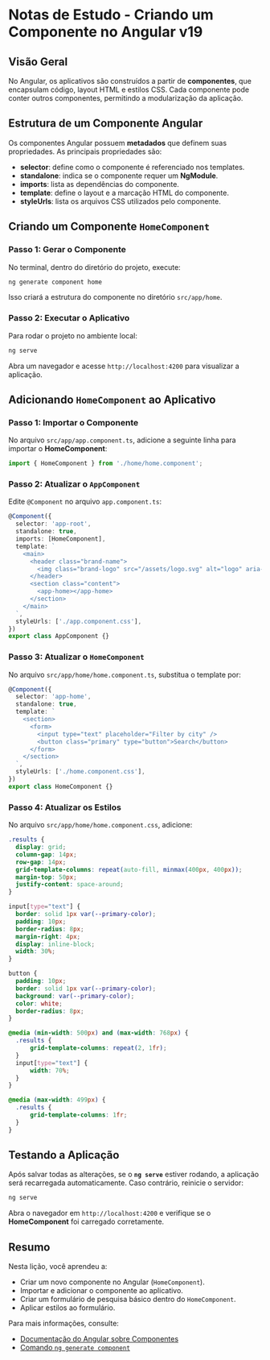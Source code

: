 # Notas de Estudo - Criando um Componente no Angular v19

## Visão Geral
No Angular, os aplicativos são construídos a partir de **componentes**, que encapsulam código, layout HTML e estilos CSS. Cada componente pode conter outros componentes, permitindo a modularização da aplicação.

## Estrutura de um Componente Angular
Os componentes Angular possuem **metadados** que definem suas propriedades. As principais propriedades são:
- **selector**: define como o componente é referenciado nos templates.
- **standalone**: indica se o componente requer um **NgModule**.
- **imports**: lista as dependências do componente.
- **template**: define o layout e a marcação HTML do componente.
- **styleUrls**: lista os arquivos CSS utilizados pelo componente.

## Criando um Componente `HomeComponent`

### Passo 1: Gerar o Componente
No terminal, dentro do diretório do projeto, execute:
```sh
ng generate component home
```
Isso criará a estrutura do componente no diretório `src/app/home`.

### Passo 2: Executar o Aplicativo
Para rodar o projeto no ambiente local:
```sh
ng serve
```
Abra um navegador e acesse `http://localhost:4200` para visualizar a aplicação.

## Adicionando `HomeComponent` ao Aplicativo

### Passo 1: Importar o Componente
No arquivo `src/app/app.component.ts`, adicione a seguinte linha para importar o **HomeComponent**:
```typescript
import { HomeComponent } from './home/home.component';
```

### Passo 2: Atualizar o `AppComponent`
Edite `@Component` no arquivo `app.component.ts`:
```typescript
@Component({
  selector: 'app-root',
  standalone: true,
  imports: [HomeComponent],
  template: `
    <main>
      <header class="brand-name">
        <img class="brand-logo" src="/assets/logo.svg" alt="logo" aria-hidden="true" />
      </header>
      <section class="content">
        <app-home></app-home>
      </section>
    </main>
  `,
  styleUrls: ['./app.component.css'],
})
export class AppComponent {}
```

### Passo 3: Atualizar o `HomeComponent`
No arquivo `src/app/home/home.component.ts`, substitua o template por:
```typescript
@Component({
  selector: 'app-home',
  standalone: true,
  template: `
    <section>
      <form>
        <input type="text" placeholder="Filter by city" />
        <button class="primary" type="button">Search</button>
      </form>
    </section>
  `,
  styleUrls: ['./home.component.css'],
})
export class HomeComponent {}
```

### Passo 4: Atualizar os Estilos
No arquivo `src/app/home/home.component.css`, adicione:
```css
.results {
  display: grid;
  column-gap: 14px;
  row-gap: 14px;
  grid-template-columns: repeat(auto-fill, minmax(400px, 400px));
  margin-top: 50px;
  justify-content: space-around;
}

input[type="text"] {
  border: solid 1px var(--primary-color);
  padding: 10px;
  border-radius: 8px;
  margin-right: 4px;
  display: inline-block;
  width: 30%;
}

button {
  padding: 10px;
  border: solid 1px var(--primary-color);
  background: var(--primary-color);
  color: white;
  border-radius: 8px;
}

@media (min-width: 500px) and (max-width: 768px) {
  .results {
      grid-template-columns: repeat(2, 1fr);
  }
  input[type="text"] {
      width: 70%;
  }   
}

@media (max-width: 499px) {
  .results {
      grid-template-columns: 1fr;
  }    
}
```

## Testando a Aplicação
Após salvar todas as alterações, se o **`ng serve`** estiver rodando, a aplicação será recarregada automaticamente. Caso contrário, reinicie o servidor:
```sh
ng serve
```
Abra o navegador em `http://localhost:4200` e verifique se o **HomeComponent** foi carregado corretamente.

## Resumo
Nesta lição, você aprendeu a:
- Criar um novo componente no Angular (`HomeComponent`).
- Importar e adicionar o componente ao aplicativo.
- Criar um formulário de pesquisa básico dentro do `HomeComponent`.
- Aplicar estilos ao formulário.

Para mais informações, consulte:
- [Documentação do Angular sobre Componentes](https://angular.io/guide/component-overview)
- [Comando `ng generate component`](https://angular.io/cli/generate)
